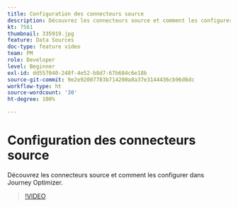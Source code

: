 ```yaml
---
title: Configuration des connecteurs source
description: Découvrez les connecteurs source et comment les configurer dans Journey Optimizer.
kt: 7561
thumbnail: 335919.jpg
feature: Data Sources
doc-type: feature video
team: PM
role: Developer
level: Beginner
exl-id: dd557040-248f-4e52-b8d7-67b684c6e18b
source-git-commit: 9e2e92007783b714200a8a37e3144436cb96d6dc
workflow-type: ht
source-wordcount: '30'
ht-degree: 100%

---
```


# Configuration des connecteurs source

Découvrez les connecteurs source et comment les configurer dans Journey Optimizer.

>[!VIDEO](https://video.tv.adobe.com/v/335919?quality=12)
